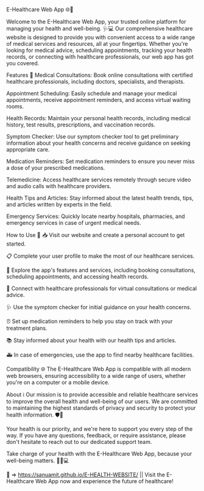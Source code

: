 E-Healthcare Web App 🌐🏥


Welcome to the E-Healthcare Web App, your trusted online platform for managing your health and well-being. 🩺💻 Our comprehensive healthcare website is designed to provide you with convenient access to a wide range of medical services and resources, all at your fingertips. Whether you're looking for medical advice, scheduling appointments, tracking your health records, or connecting with healthcare professionals, our web app has got you covered.

Features 🚀
Medical Consultations: Book online consultations with certified healthcare professionals, including doctors, specialists, and therapists.

Appointment Scheduling: Easily schedule and manage your medical appointments, receive appointment reminders, and access virtual waiting rooms.

Health Records: Maintain your personal health records, including medical history, test results, prescriptions, and vaccination records.

Symptom Checker: Use our symptom checker tool to get preliminary information about your health concerns and receive guidance on seeking appropriate care.

Medication Reminders: Set medication reminders to ensure you never miss a dose of your prescribed medications.

Telemedicine: Access healthcare services remotely through secure video and audio calls with healthcare providers.

Health Tips and Articles: Stay informed about the latest health trends, tips, and articles written by experts in the field.

Emergency Services: Quickly locate nearby hospitals, pharmacies, and emergency services in case of urgent medical needs.

How to Use 📝
📥 Visit our website and create a personal account to get started.

📋 Complete your user profile to make the most of our healthcare services.

🧐 Explore the app's features and services, including booking consultations, scheduling appointments, and accessing health records.

🤝 Connect with healthcare professionals for virtual consultations or medical advice.

🩺 Use the symptom checker for initial guidance on your health concerns.

⏰ Set up medication reminders to help you stay on track with your treatment plans.

📚 Stay informed about your health with our health tips and articles.

🚑 In case of emergencies, use the app to find nearby healthcare facilities.

Compatibility 🌐
The E-Healthcare Web App is compatible with all modern web browsers, ensuring accessibility to a wide range of users, whether you're on a computer or a mobile device.

About ℹ️
Our mission is to provide accessible and reliable healthcare services to improve the overall health and well-being of our users. We are committed to maintaining the highest standards of privacy and security to protect your health information. 🛡️🔐

Your health is our priority, and we're here to support you every step of the way. If you have any questions, feedback, or require assistance, please don't hesitate to reach out to our dedicated support team.

Take charge of your health with the E-Healthcare Web App, because your well-being matters. 💪🏥💻

🔗 => https://sanuamit.github.io/E-HEALTH-WEBSITE/ || Visit the E-Healthcare Web App now and experience the future of healthcare!

